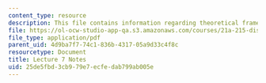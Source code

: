 ```yaml
---
content_type: resource
description: This file contains information regarding theoretical frames.
file: https://ol-ocw-studio-app-qa.s3.amazonaws.com/courses/21a-215-disease-and-health-culture-society-and-ethics-spring-2012/25de5fbd3cb979e7ecfedab799ab005e_MIT21A_215S12_lecture_07.pdf
file_type: application/pdf
parent_uid: 4d9ba7f7-74c1-836b-4317-05a9d33c4f8c
resourcetype: Document
title: Lecture 7 Notes
uid: 25de5fbd-3cb9-79e7-ecfe-dab799ab005e
---
```

